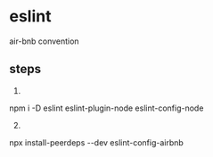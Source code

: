 # eslint
air-bnb convention

## steps

1.
  npm i -D eslint eslint-plugin-node eslint-config-node

2.
  npx install-peerdeps --dev eslint-config-airbnb
